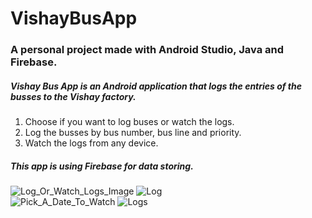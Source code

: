 # VishayBusApp
### A personal project made with **Android Studio**, **Java** and **Firebase**.

##### Vishay Bus App is an Android application that logs the entries of the busses to the Vishay factory.

1. Choose if you want to log buses or watch the logs.
2. Log the busses by bus number, bus line and priority.
3. Watch the logs from any device.

##### **This app is using Firebase for data storing.**

![Log_Or_Watch_Logs_Image](https://i.ibb.co/6r4c98Y/1.jpg)
![Log](https://i.ibb.co/HY1qWDV/2.jpg)<br>
![Pick_A_Date_To_Watch](https://i.ibb.co/WvYB5Zc/3.jpg)
![Logs](https://i.ibb.co/L8vK5DL/4.jpg)
